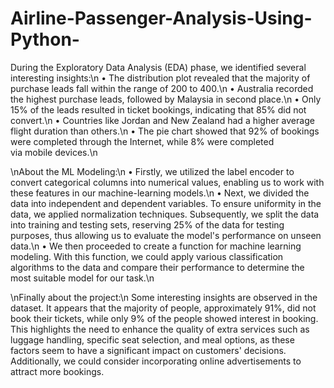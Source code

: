 # Airline-Passenger-Analysis-Using-Python-

During the Exploratory Data Analysis (EDA) phase, we identified several interesting insights:\n
• The distribution plot revealed that the majority of purchase leads fall within the range of 200 to 400.\n
• Australia recorded the highest purchase leads, followed by Malaysia in second place.\n
• Only 15% of the leads resulted in ticket bookings, indicating that 85% did not convert.\n
• Countries like Jordan and New Zealand had a higher average flight duration than others.\n
• The pie chart showed that 92% of bookings were completed through the Internet, while 8% were completed via mobile devices.\n

\nAbout the ML Modeling:\n
• Firstly, we utilized the label encoder to convert categorical columns into numerical values, enabling us to work with these features in our machine-learning models.\n
• Next, we divided the data into independent and dependent variables. To ensure uniformity in the data, we applied normalization techniques.
Subsequently, we split the data into training and testing sets, reserving 25% of the data for testing purposes, thus allowing us to evaluate the model's performance on unseen data.\n
• We then proceeded to create a function for machine learning modeling. With this function, we could apply various classification algorithms to the data and compare their performance to determine the most suitable model for our task.\n

\nFinally about the project:\n
Some interesting insights are observed in the dataset. It appears that the majority of people, approximately 91%, did not book their tickets, while only 9% of the people showed interest in booking. This highlights the need to enhance the quality of extra services such as luggage handling, specific seat selection, and meal options, as these factors seem to have a significant impact on customers' decisions. Additionally, we could consider incorporating online advertisements to attract more bookings.
